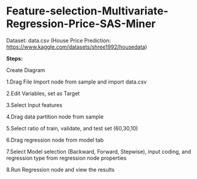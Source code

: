 # Feature-selection-Multivariate-Regression-Price-SAS-Miner


Dataset: data.csv (House Price Prediction: https://www.kaggle.com/datasets/shree1992/housedata)

**Steps:**

Create Diagram

1.Drag File Import node from sample and import data.csv

2.Edit Variables, set  as Target

3.Select Input features

4.Drag data partition node from sample

5.Select ratio of train, validate, and test set (60,30,10)

6.Drag regression node from model tab

7.Select Model selection (Backward, Forward, Stepwise), input coding, and regression type from regression node properties

8.Run Regression node and view the results

